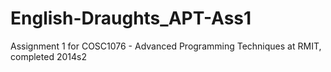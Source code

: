 English-Draughts_APT-Ass1
=========================

Assignment 1 for COSC1076 - Advanced Programming Techniques at RMIT, completed 2014s2
